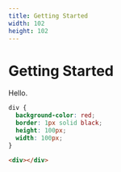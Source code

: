 ```yaml
---
title: Getting Started
width: 102
height: 102
---
```


[width]: 102
[height]: 102

# Getting Started

Hello.

```css
div {
  background-color: red;
  border: 1px solid black;
  height: 100px;
  width: 100px;
}
```

```html
<div></div>
```
